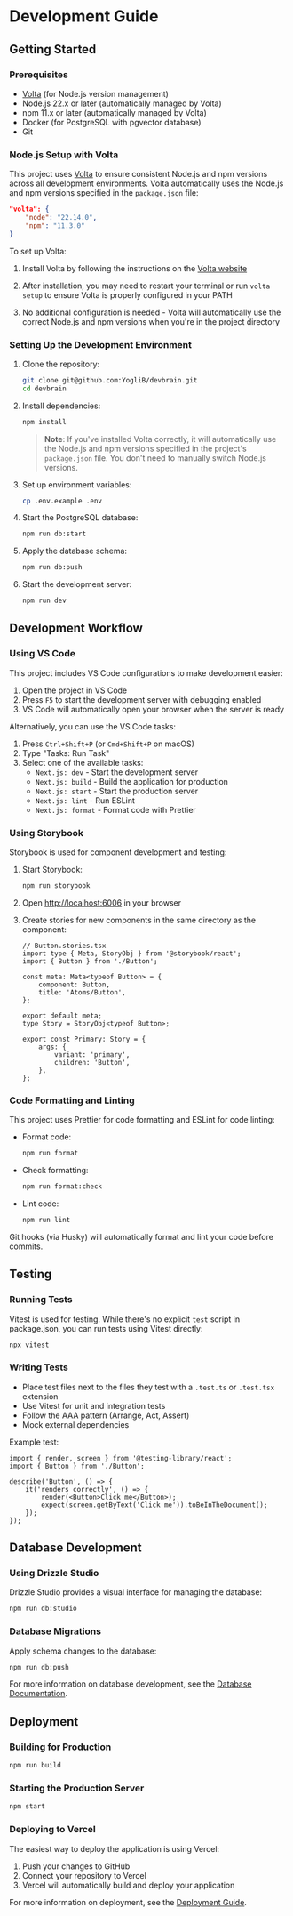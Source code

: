 # Development Guide

## Getting Started

### Prerequisites

- [Volta](https://volta.sh/) (for Node.js version management)
- Node.js 22.x or later (automatically managed by Volta)
- npm 11.x or later (automatically managed by Volta)
- Docker (for PostgreSQL with pgvector database)
- Git

### Node.js Setup with Volta

This project uses [Volta](https://volta.sh/) to ensure consistent Node.js and npm versions across all development environments. Volta automatically uses the Node.js and npm versions specified in the `package.json` file:

```json
"volta": {
    "node": "22.14.0",
    "npm": "11.3.0"
}
```

To set up Volta:

1. Install Volta by following the instructions on the [Volta website](https://volta.sh/)

2. After installation, you may need to restart your terminal or run `volta setup` to ensure Volta is properly configured in your PATH

3. No additional configuration is needed - Volta will automatically use the correct Node.js and npm versions when you're in the project directory

### Setting Up the Development Environment

1. Clone the repository:

    ```bash
    git clone git@github.com:YogliB/devbrain.git
    cd devbrain
    ```

2. Install dependencies:

    ```bash
    npm install
    ```

    > **Note**: If you've installed Volta correctly, it will automatically use the Node.js and npm versions specified in the project's `package.json` file. You don't need to manually switch Node.js versions.

3. Set up environment variables:

    ```bash
    cp .env.example .env
    ```

4. Start the PostgreSQL database:

    ```bash
    npm run db:start
    ```

5. Apply the database schema:

    ```bash
    npm run db:push
    ```

6. Start the development server:
    ```bash
    npm run dev
    ```

## Development Workflow

### Using VS Code

This project includes VS Code configurations to make development easier:

1. Open the project in VS Code
2. Press `F5` to start the development server with debugging enabled
3. VS Code will automatically open your browser when the server is ready

Alternatively, you can use the VS Code tasks:

1. Press `Ctrl+Shift+P` (or `Cmd+Shift+P` on macOS)
2. Type "Tasks: Run Task"
3. Select one of the available tasks:
    - `Next.js: dev` - Start the development server
    - `Next.js: build` - Build the application for production
    - `Next.js: start` - Start the production server
    - `Next.js: lint` - Run ESLint
    - `Next.js: format` - Format code with Prettier

### Using Storybook

Storybook is used for component development and testing:

1. Start Storybook:

    ```bash
    npm run storybook
    ```

2. Open [http://localhost:6006](http://localhost:6006) in your browser

3. Create stories for new components in the same directory as the component:

    ```tsx
    // Button.stories.tsx
    import type { Meta, StoryObj } from '@storybook/react';
    import { Button } from './Button';

    const meta: Meta<typeof Button> = {
    	component: Button,
    	title: 'Atoms/Button',
    };

    export default meta;
    type Story = StoryObj<typeof Button>;

    export const Primary: Story = {
    	args: {
    		variant: 'primary',
    		children: 'Button',
    	},
    };
    ```

### Code Formatting and Linting

This project uses Prettier for code formatting and ESLint for code linting:

- Format code:

    ```bash
    npm run format
    ```

- Check formatting:

    ```bash
    npm run format:check
    ```

- Lint code:
    ```bash
    npm run lint
    ```

Git hooks (via Husky) will automatically format and lint your code before commits.

## Testing

### Running Tests

Vitest is used for testing. While there's no explicit `test` script in package.json, you can run tests using Vitest directly:

```bash
npx vitest
```

### Writing Tests

- Place test files next to the files they test with a `.test.ts` or `.test.tsx` extension
- Use Vitest for unit and integration tests
- Follow the AAA pattern (Arrange, Act, Assert)
- Mock external dependencies

Example test:

```tsx
import { render, screen } from '@testing-library/react';
import { Button } from './Button';

describe('Button', () => {
	it('renders correctly', () => {
		render(<Button>Click me</Button>);
		expect(screen.getByText('Click me')).toBeInTheDocument();
	});
});
```

## Database Development

### Using Drizzle Studio

Drizzle Studio provides a visual interface for managing the database:

```bash
npm run db:studio
```

### Database Migrations

Apply schema changes to the database:

```bash
npm run db:push
```

For more information on database development, see the [Database Documentation](./database.md).

## Deployment

### Building for Production

```bash
npm run build
```

### Starting the Production Server

```bash
npm start
```

### Deploying to Vercel

The easiest way to deploy the application is using Vercel:

1. Push your changes to GitHub
2. Connect your repository to Vercel
3. Vercel will automatically build and deploy your application

For more information on deployment, see the [Deployment Guide](./deployment.md).
